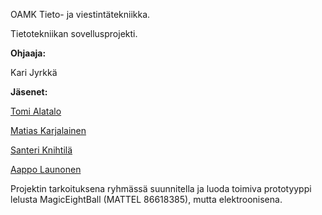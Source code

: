 OAMK Tieto- ja viestintätekniikka.

Tietotekniikan sovellusprojekti.

**Ohjaaja:**

  Kari Jyrkkä

**Jäsenet:**

  [Tomi Alatalo](https://github.com/Toope121)

  [Matias Karjalainen](https://github.com/matiasKoo)

  [Santeri Knihtilä](https://github.com/MarsalkkaSandels)

  [Aappo Launonen](https://github.com/Olvix)

Projektin tarkoituksena ryhmässä suunnitella ja luoda toimiva prototyyppi lelusta MagicEightBall (MATTEL 86618385), mutta elektroonisena.

